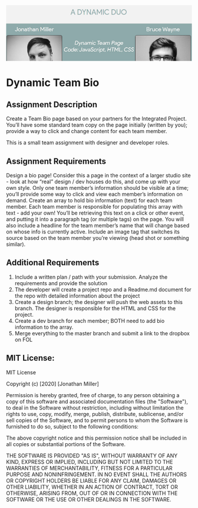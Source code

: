 ![header image](/images/readmeBanner.jpg "Dynamic Team Bio Project")

# Dynamic Team Bio

## Assignment Description
Create a Team Bio page based on your partners for the Integrated Project. You’ll have some standard team copy on the page initially (written by you); provide a way to click and change content for each team member.

This is a small team assignment with designer and developer roles.

## Assignment Requirements
Design a bio page! Consider this a page in the context of a larger studio site - look at how “real” design / dev houses do this, and come up with your own style.
Only one team member’s information should be visible at a time; you’ll provide some way to click and view each member’s information on demand.
Create an array to hold bio information (text) for each team member. Each team member is responsible for populating this array with text - add your own! You’ll be retrieving this text on a click or other event, and putting it into a paragraph tag (or multiple tags) on the page.
You will also include a headline for the team member’s name that will change based on
whose info is currently active.
Include an image tag that switches its source based on the team member you’re viewing
(head shot or something similar).
## Additional Requirements
1. Include a written plan / path with your submission. Analyze the requirements
and provide the solution
2. The developer will create a project repo and a Readme.md document for the repo with
detailed information about the project
3. Create a design branch; the designer will push the web assets to this branch. The
designer is responsible for the HTML and CSS for the project.
4. Create a dev branch for each member; BOTH need to add bio information to the array.
5. Merge everything to the master branch and submit a link to the dropbox on FOL 

## MIT License:
MIT License

Copyright (c) [2020] [Jonathan Miller]

Permission is hereby granted, free of charge, to any person obtaining a copy
of this software and associated documentation files (the "Software"), to deal
in the Software without restriction, including without limitation the rights
to use, copy, modify, merge, publish, distribute, sublicense, and/or sell
copies of the Software, and to permit persons to whom the Software is
furnished to do so, subject to the following conditions:

The above copyright notice and this permission notice shall be included in all
copies or substantial portions of the Software.

THE SOFTWARE IS PROVIDED "AS IS", WITHOUT WARRANTY OF ANY KIND, EXPRESS OR
IMPLIED, INCLUDING BUT NOT LIMITED TO THE WARRANTIES OF MERCHANTABILITY,
FITNESS FOR A PARTICULAR PURPOSE AND NONINFRINGEMENT. IN NO EVENT SHALL THE
AUTHORS OR COPYRIGHT HOLDERS BE LIABLE FOR ANY CLAIM, DAMAGES OR OTHER
LIABILITY, WHETHER IN AN ACTION OF CONTRACT, TORT OR OTHERWISE, ARISING FROM,
OUT OF OR IN CONNECTION WITH THE SOFTWARE OR THE USE OR OTHER DEALINGS IN THE
SOFTWARE.

